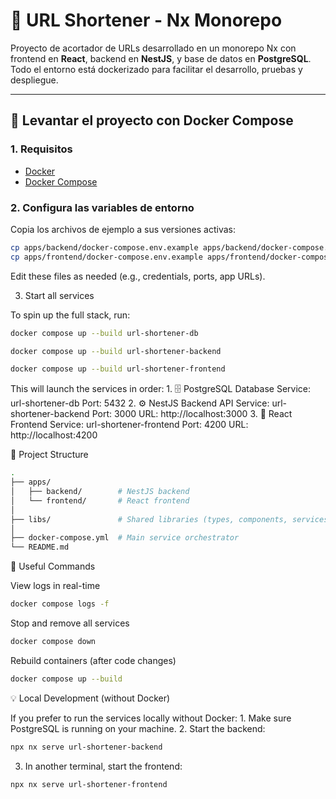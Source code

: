 # 🧩 URL Shortener - Nx Monorepo

Proyecto de acortador de URLs desarrollado en un monorepo Nx con frontend en **React**, backend en **NestJS**, y base de datos en **PostgreSQL**. Todo el entorno está dockerizado para facilitar el desarrollo, pruebas y despliegue.

---

## 🐳 Levantar el proyecto con Docker Compose

### 1. Requisitos

- [Docker](https://www.docker.com/)
- [Docker Compose](https://docs.docker.com/compose/)

### 2. Configura las variables de entorno

Copia los archivos de ejemplo a sus versiones activas:

```bash
cp apps/backend/docker-compose.env.example apps/backend/docker-compose.env
cp apps/frontend/docker-compose.env.example apps/frontend/docker-compose.env
```

Edit these files as needed (e.g., credentials, ports, app URLs).

3. Start all services

To spin up the full stack, run:

```bash
docker compose up --build url-shortener-db
```

```bash
docker compose up --build url-shortener-backend
```

```bash
docker compose up --build url-shortener-frontend
```

This will launch the services in order:
	1.	🗄 PostgreSQL Database
Service: url-shortener-db
Port: 5432
	2.	⚙️ NestJS Backend API
Service: url-shortener-backend
Port: 3000
URL: http://localhost:3000
	3.	🎨 React Frontend
Service: url-shortener-frontend
Port: 4200
URL: http://localhost:4200

📁 Project Structure
```bash
.
├── apps/
│   ├── backend/        # NestJS backend
│   └── frontend/       # React frontend
│
├── libs/               # Shared libraries (types, components, services, etc.)
│
├── docker-compose.yml  # Main service orchestrator
└── README.md
```

🔧 Useful Commands

View logs in real-time
```bash
docker compose logs -f
```

Stop and remove all services
```bash
docker compose down
```

Rebuild containers (after code changes)
```bash
docker compose up --build
```

💡 Local Development (without Docker)

If you prefer to run the services locally without Docker:
	1.	Make sure PostgreSQL is running on your machine.
	2.	Start the backend:

```bash
npx nx serve url-shortener-backend
```

3.	In another terminal, start the frontend:
```bash
npx nx serve url-shortener-frontend
```